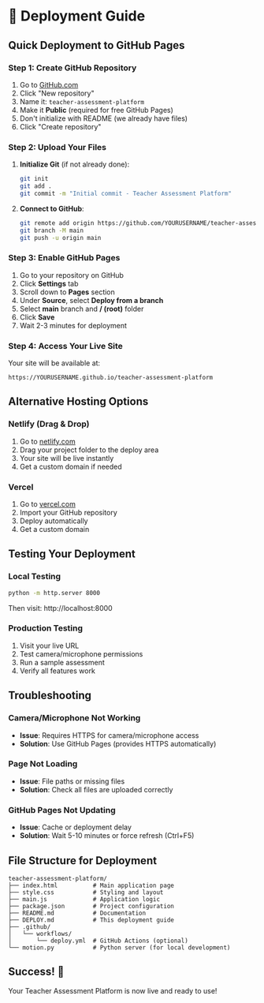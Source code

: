 # 🚀 Deployment Guide

## Quick Deployment to GitHub Pages

### Step 1: Create GitHub Repository
1. Go to [GitHub.com](https://github.com)
2. Click "New repository"
3. Name it: `teacher-assessment-platform`
4. Make it **Public** (required for free GitHub Pages)
5. Don't initialize with README (we already have files)
6. Click "Create repository"

### Step 2: Upload Your Files
1. **Initialize Git** (if not already done):
   ```bash
   git init
   git add .
   git commit -m "Initial commit - Teacher Assessment Platform"
   ```

2. **Connect to GitHub**:
   ```bash
   git remote add origin https://github.com/YOURUSERNAME/teacher-assessment-platform.git
   git branch -M main
   git push -u origin main
   ```

### Step 3: Enable GitHub Pages
1. Go to your repository on GitHub
2. Click **Settings** tab
3. Scroll down to **Pages** section
4. Under **Source**, select **Deploy from a branch**
5. Select **main** branch and **/ (root)** folder
6. Click **Save**
7. Wait 2-3 minutes for deployment

### Step 4: Access Your Live Site
Your site will be available at:
```
https://YOURUSERNAME.github.io/teacher-assessment-platform
```

## Alternative Hosting Options

### Netlify (Drag & Drop)
1. Go to [netlify.com](https://netlify.com)
2. Drag your project folder to the deploy area
3. Your site will be live instantly
4. Get a custom domain if needed

### Vercel
1. Go to [vercel.com](https://vercel.com)
2. Import your GitHub repository
3. Deploy automatically
4. Get a custom domain

## Testing Your Deployment

### Local Testing
```bash
python -m http.server 8000
```
Then visit: http://localhost:8000

### Production Testing
1. Visit your live URL
2. Test camera/microphone permissions
3. Run a sample assessment
4. Verify all features work

## Troubleshooting

### Camera/Microphone Not Working
- **Issue**: Requires HTTPS for camera/microphone access
- **Solution**: Use GitHub Pages (provides HTTPS automatically)

### Page Not Loading
- **Issue**: File paths or missing files
- **Solution**: Check all files are uploaded correctly

### GitHub Pages Not Updating
- **Issue**: Cache or deployment delay
- **Solution**: Wait 5-10 minutes or force refresh (Ctrl+F5)

## File Structure for Deployment
```
teacher-assessment-platform/
├── index.html          # Main application page
├── style.css           # Styling and layout
├── main.js             # Application logic
├── package.json        # Project configuration
├── README.md           # Documentation
├── DEPLOY.md           # This deployment guide
├── .github/
│   └── workflows/
│       └── deploy.yml  # GitHub Actions (optional)
└── motion.py           # Python server (for local development)
```

## Success! 🎉
Your Teacher Assessment Platform is now live and ready to use!
